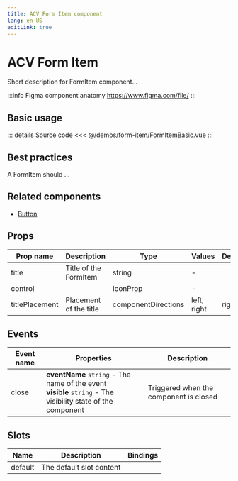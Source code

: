 ```yaml
---
title: ACV Form Item component
lang: en-US
editLink: true
---
```


# ACV Form Item

Short description for FormItem component...

:::info Figma component anatomy
https://www.figma.com/file/
:::

## Basic usage

<FormItemBasic />

::: details Source code
<<< @/demos/form-item/FormItemBasic.vue
:::

## Best practices

A FormItem should ...

## Related components

- [Button](/components/button/button.doc)

## Props

| Prop name      | Description            | Type                | Values      | Default |
| -------------- | ---------------------- | ------------------- | ----------- | ------- |
| title          | Title of the FormItem  | string              | -           |         |
| control        |                        | IconProp            | -           |         |
| titlePlacement | Placement of the title | componentDirections | left, right | right   |

## Events

| Event name | Properties                                                                                                      | Description                            |
| ---------- | --------------------------------------------------------------------------------------------------------------- | -------------------------------------- |
| close      | **eventName** `string` - The name of the event<br/>**visible** `string` - The visibility state of the component | Triggered when the component is closed |

## Slots

| Name    | Description              | Bindings |
| ------- | ------------------------ | -------- |
| default | The default slot content |          |
